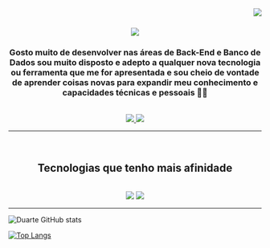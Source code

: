 <img align="right" src="https://visitor-badge.laobi.icu/badge?page_id=devLuis-Duarte.devLuis-Duarte" />

<h1 align="center">
    <img src="https://readme-typing-svg.herokuapp.com/?font=Righteous&size=35&center=true&vCenter=true&width=500&height=70&duration=4000&lines=Olá!+👋;+Eu+sou+o+Luís+Duarte!;" />
</h1>

<h3 align="center">
 Gosto muito de desenvolver nas áreas de Back-End e Banco de Dados
 sou muito disposto e adepto a qualquer nova tecnologia ou ferramenta 
 que me for apresentada e sou cheio de vontade de aprender coisas novas
 para expandir meu conhecimento e capacidades técnicas e pessoais 🧑‍💻
</h3>

<br/>

<div align="center"> 
  <a href="mailto:luismiguelsaldanha9@gmail.com">
    <img src="https://img.shields.io/badge/Gmail-333333?style=for-the-badge&logo=gmail&logoColor=red" />
  </a>
  <a href="https://linkedin.com/in/luisduarte9/" target="_blank">
    <img src="https://img.shields.io/badge/LinkedIn-0077B5?style=for-the-badge&logo=linkedin&logoColor=white" target="_blank" />
  </a>
</div>

 <hr/>

<br/>

<h2 align="center">Tecnologias que tenho mais afinidade</h2>
<br/>
<div align="center">
    <img src="https://skillicons.dev/icons?i=html,css" />
    <img src="https://skillicons.dev/icons?i=nodejs,javascript,express,php,mysql," /><br>
</div>

<hr/>

![Duarte GitHub stats](https://github-readme-stats.vercel.app/api?username=devLuis-Duarte&show_icons=true&theme=highcontrast&rank_icon=github)

[![Top Langs](https://github-readme-stats.vercel.app/api/top-langs/?username=devLuis-Duarte&layout=compact)](https://github.com/anuraghazra/github-readme-stats)
